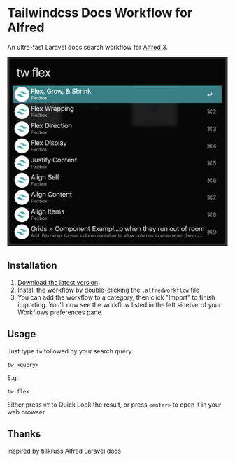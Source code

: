 # Tailwindcss Docs Workflow for Alfred

An ultra-fast Laravel docs search workflow for [Alfred 3](https://www.alfredapp.com).

![Screenshot](screenshot.png)

## Installation

1. [Download the latest version]()
2. Install the workflow by double-clicking the `.alfredworkflow` file
3. You can add the workflow to a category, then click "Import" to finish importing. You'll now see the workflow listed in the left sidebar of your Workflows preferences pane.

## Usage

Just type `tw` followed by your search query.

```
tw <query>
```

E.g.
```
tw flex
```

Either press `⌘Y` to Quick Look the result, or press `<enter>` to open it in your web browser.

## Thanks
Inspired by [tillkruss Alfred Laravel docs](https://github.com/tillkruss/alfred-laravel-docs)